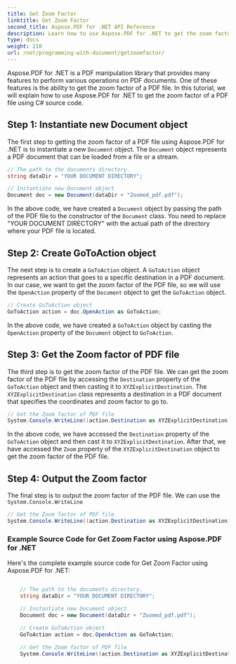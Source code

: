 ```yaml
---
title: Get Zoom Factor
linktitle: Get Zoom Factor
second_title: Aspose.PDF for .NET API Reference
description: Learn how to use Aspose.PDF for .NET to get the zoom factor of a PDF file with this step-by-step guide.
type: docs
weight: 210
url: /net/programming-with-document/getzoomfactor/
---
```

Aspose.PDF for .NET is a PDF manipulation library that provides many features to perform various operations on PDF documents. One of these features is the ability to get the zoom factor of a PDF file. In this tutorial, we will explain how to use Aspose.PDF for .NET to get the zoom factor of a PDF file using C# source code.


## Step 1: Instantiate new Document object

The first step to getting the zoom factor of a PDF file using Aspose.PDF for .NET is to instantiate a new `Document` object. The `Document` object represents a PDF document that can be loaded from a file or a stream.

```csharp
// The path to the documents directory.
string dataDir = "YOUR DOCUMENT DIRECTORY";

// Instantiate new Document object
Document doc = new Document(dataDir + "Zoomed_pdf.pdf");
```

In the above code, we have created a `Document` object by passing the path of the PDF file to the constructor of the `Document` class. You need to replace "YOUR DOCUMENT DIRECTORY" with the actual path of the directory where your PDF file is located.

## Step 2: Create GoToAction object

The next step is to create a `GoToAction` object. A `GoToAction` object represents an action that goes to a specific destination in a PDF document. In our case, we want to get the zoom factor of the PDF file, so we will use the `OpenAction` property of the `Document` object to get the `GoToAction` object.

```csharp
// Create GoToAction object
GoToAction action = doc.OpenAction as GoToAction;
```

In the above code, we have created a `GoToAction` object by casting the `OpenAction` property of the `Document` object to `GoToAction`.

## Step 3: Get the Zoom factor of PDF file

The third step is to get the zoom factor of the PDF file. We can get the zoom factor of the PDF file by accessing the `Destination` property of the `GoToAction` object and then casting it to `XYZExplicitDestination`. The `XYZExplicitDestination` class represents a destination in a PDF document that specifies the coordinates and zoom factor to go to.

```csharp
// Get the Zoom factor of PDF file
System.Console.WriteLine((action.Destination as XYZExplicitDestination).Zoom); // Document zoom value;
```

In the above code, we have accessed the `Destination` property of the `GoToAction` object and then cast it to `XYZExplicitDestination`. After that, we have accessed the `Zoom` property of the `XYZExplicitDestination` object to get the zoom factor of the PDF file.

## Step 4: Output the Zoom factor

The final step is to output the zoom factor of the PDF file. We can use the `System.Console.WriteLine`

```csharp
// Get the Zoom factor of PDF file
System.Console.WriteLine((action.Destination as XYZExplicitDestination).Zoom); // Document zoom value;
```        

### Example Source Code for Get Zoom Factor using Aspose.PDF for .NET

Here's the complete example source code for Get Zoom Factor using Aspose.PDF for .NET:

```csharp

	// The path to the documents directory.
	string dataDir = "YOUR DOCUMENT DIRECTORY";

	// Instantiate new Document object
	Document doc = new Document(dataDir + "Zoomed_pdf.pdf");

	// Create GoToAction object
	GoToAction action = doc.OpenAction as GoToAction;
	
	// Get the Zoom factor of PDF file
	System.Console.WriteLine((action.Destination as XYZExplicitDestination).Zoom); // Document zoom value;
	
```

